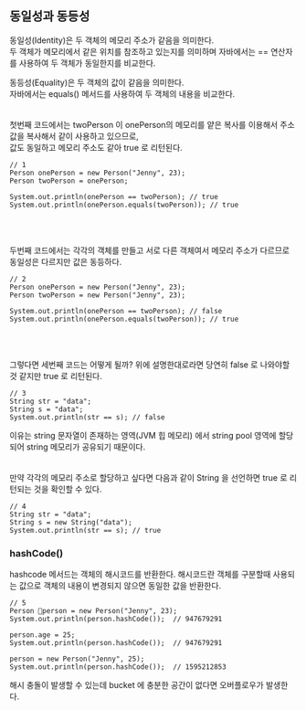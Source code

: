 ## 동일성과 동등성
동일성(Identity)은 두 객체의 메모리 주소가 같음을 의미한다. <br>
두 객체가 메모리에서 같은 위치를 참조하고 있는지를 의미하며 자바에서는 == 연산자를 사용하여 두 객체가 동일한지를 비교한다. <br>

동등성(Equality)은 두 객체의 값이 같음을 의미한다. <br>
자바에서는 equals() 메서드를 사용하여 두 객체의 내용을 비교한다. <br>
<br>
<br>
첫번째 코드에서는 twoPerson 이 onePerson의 메모리를 얕은 복사를 이용해서 주소값을 복사해서 같이 사용하고 있으므로,<br>
값도 동일하고 메모리 주소도 같아 true 로 리턴된다. <br>

```
// 1
Person onePerson = new Person("Jenny", 23);
Person twoPerson = onePerson;

System.out.println(onePerson == twoPerson); // true
System.out.println(onePerson.equals(twoPerson)); // true
```
<br><br>

두번째 코드에서는 각각의 객체를 만들고 서로 다른 객체여서 메모리 주소가 다르므로 동일성은 다르지만 값은 동등하다. 
```
// 2
Person onePerson = new Person("Jenny", 23);
Person twoPerson = new Person("Jenny", 23);

System.out.println(onePerson == twoPerson); // false
System.out.println(onePerson.equals(twoPerson)); // true
```
<br><br>

그렇다면 세번째 코드는 어떻게 될까? 위에 설명한대로라면 당연히 false 로 나와야할 것 같지만 true 로 리턴된다. 
```
// 3
String str = "data";
String s = "data";
System.out.println(str == s); // false
```
이유는 string 문자열이 존재하는 영역(JVM 힙 메모리) 에서 string pool 영역에 할당 되어 string 메모리가 공유되기 때문이다. <br><br><br>
만약 각각의 메모리 주소로 할당하고 싶다면 다음과 같이 String 을 선언하면 true 로 리턴되는 것을 확인할 수 있다. <br>
```
// 4
String str = "data";
String s = new String("data");
System.out.println(str == s); // true
```

### hashCode()
hashcode 메서드는 객체의 해시코드를 반환한다. 해시코드란 객체를 구분할때 사용되는 값으로 객체의 내용이 변경되지 않으면 동일한 값을 반환한다. 
```
// 5
Person person = new Person("Jenny", 23);
System.out.println(person.hashCode());  // 947679291

person.age = 25;
System.out.println(person.hashCode());  // 947679291

person = new Person("Jenny", 25);
System.out.println(person.hashCode());  // 1595212853
```
해시 충돌이 발생할 수 있는데 bucket 에 충분한 공간이 없다면 오버플로우가 발생한다. <br>






